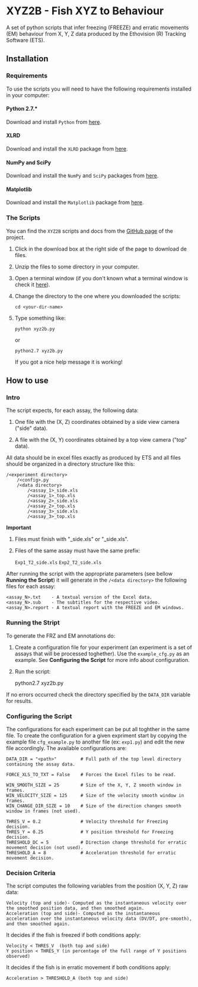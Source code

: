 # XYZ2B - Fish XYZ to Behaviour


A set of python scripts that infer freezing (FREEZE) and erratic movements (EM) behaviour from X, Y, Z data produced by the Ethovision (R) Tracking Software (ETS).

## Installation

### Requirements

To use the scripts you will need to have the following requirements installed in your computer:

#### Python 2.7.*

Download and install `Python` from [here](https://www.python.org/download/).

#### XLRD

Download and install the `XLRD` package from [here](https://pypi.python.org/pypi/xlrd/0.7.9).

#### NumPy and SciPy

Download and install the `NumPy` and `SciPy` packages from [here](http://www.scipy.org/scipylib/download.html).

#### Matplotlib

Download and install the `Matplotlib` package from [here](http://matplotlib.org/downloads.html).


### The Scripts

You can find the `XYZ2B` scripts and docs from the [GitHub page]() of the project.

1. Click in the download box at the right side of the page to download de files.

2. Unzip the files to some directory in your computer.

3. Open a terminal window (if you don't known what a terminal window is check it [here](http://www.makeuseof.com/tag/a-beginners-guide-to-the-windows-command-line/)).

4. Change the directory to the one where you downloaded the scripts:

    `cd <your-dir-name>`

5. Type something like:

    `python xyz2b.py`
    
    or
    
    `python2.7 xyz2b.py`
    
    If you got a nice help message it is working!


## How to use


### Intro

The script expects, for each assay, the following data:

1. One file with the (X, Z) coordinates obtained by a side view camera ("side" data).

2. A file with the (X, Y) coordinates obtained by a top view camera ("top" data).

All data should be in excel files exactly as produced by ETS and all files should be organized in a directory structure like this:

    /<experiment directory>
        /<config>.py
        /<data directory>
            /<assay_1>_side.xls
            /<assay_1>_top.xls
            /<assay_2>_side.xls
            /<assay_2>_top.xls
            /<assay_3>_side.xls
            /<assay_3>_top.xls

**Important**

1. Files must finish with "_side.xls" or "_side.xls".

2. Files of the same assay must have the same prefix:

    `Exp1_T2_side.xls`
    `Exp2_T2_side.xls`
     

After running the script with the appropriate parameters (see bellow __Running the Script__) it will generate in the `/<data directory>` the following files for each assay:

    <assay_N>.txt    - A textual version of the Excel data.
    <assay_N>.sub    - The subtitles for the respective video.
    <assay_N>.report - A textual report with the FREEZE and EM windows.


### Running the Stript

To generate the FRZ and EM annotations do:

1) Create a configuration file for your experiment (an experiment is a set of assays that will be processed toghether). Use the `example_cfg.py` as an example. See __Configuring the Script__ for more info about configuration.

2) Run the script:

    python2.7 xyz2b.py <config file>

If no errors occurred check the directory specified by the `DATA_DIR` variable for results.


### Configuring the Script

The configurations for each experiment can be put all toghther in the same file. To create the configuration for a given expriment start by copying the example file `cfg_example.py` to another file (ex: `exp1.py`) and edit the new file accordingly. The available configurations are:

    DATA_DIR = "<path>"         # Full path of the top level directory containing the assay data.

    FORCE_XLS_TO_TXT = False    # Forces the Excel files to be read.

    WIN_SMOOTH_SIZE = 25        # Size of the X, Y, Z smooth window in frames.
    WIN_VELOCITY_SIZE = 125     # Size of the velocity smooth window in frames.
    WIN_CHANGE_DIR_SIZE = 10    # Size of the direction changes smooth window in frames (not used).

    THRES_V = 0.2               # Velocity threshold for Freezing decision.
    THRES_Y = 0.25              # Y position threshold for Freezing decision.
    THRESHOLD_DC = 5            # Direction change threshold for erratic movement decision (not used).
    THRESHOLD_A = 8             # Acceleration threshold for erratic movement decision.


### Decision Criteria

The script computes the following variables from the position (X, Y, Z) raw data:

    Velocity (top and side)- Computed as the instantaneous velocity over the smoothed position data, and then smoothed again.
    Acceleration (top and side)- Computed as the instantaneous acceleration over the instantaneous velocity data (DV/DT, pre-smooth), and then smoothed again.

It decides if the fish is freezed if both conditions apply:

    Velocity < THRES_V  (both top and side)
    Y position < THRES_Y (in percentage of the full range of Y positions observed)

It decides if the fish is in erratic movement if both conditions apply:

    Acceleration > THRESHOLD_A (both top and side)

